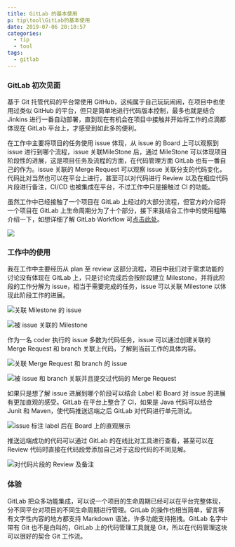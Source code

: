 ```yaml
---
title: GitLab 的基本使用
p: tip\tool\GitLab的基本使用
date: 2019-07-06 20:10:57
categories:
  - tip
  - tool
tags:
  - gitlab
---
```


### GitLab 初次见面

基于 Git 托管代码的平台常使用 GitHub，这纯属于自己玩玩闹闹，在项目中也使用过类似 GitHub 的平台，但只是简单地进行代码版本控制，最多也就是结合 Jinkins 进行一番自动部署，直到现在有机会在项目中接触并开始将工作的点滴都体现在 GitLab 平台上，才感受到如此多的便利。

在工作中主要将项目的任务使用 issue 体现，从 issue 的 Board 上可以观察到 issue 进行到哪个流程，issue 关联MileStone 后，通过 MileStone 可以体现项目阶段性的进展，这是项目任务及流程的方面，在代码管理方面 GitLab 也有一番自己的作为。issue 关联的 Merge Request 可以观察 issue 关联分支的代码变化，代码比对当然也可以在平台上进行，甚至可以对代码进行 Review 以及在相应代码片段进行备注，CI/CD 也被集成在平台，不过工作中只是接触过 CI 的功能。

虽然工作中已经接触了一个项目在 GitLab 上经过的大部分流程，但官方的介绍将一个项目在 GitLab 上生命周期分为了十个部分，接下来我结合工作中的使用粗略介绍一下，如想详细了解 GitLab Workflow 可[点击此处](https://about.gitlab.com/2016/10/25/gitlab-workflow-an-overview/)。

![](https://about.gitlab.com/images/blogimages/idea-to-production-10-steps.png)

### 工作中的使用

我在工作中主要经历从 plan 至 review 这部分流程，项目中我们对于需求功能的讨论没有体现在 GitLab 上，只是讨论完成后会按阶段建立 Milestone，并将此阶段的工作分解为 issue，相当于需要完成的任务，issue 可以关联 Milestone 以体现此阶段工作的进展。

![关联 Milestone 的 issue](https://i.loli.net/2019/07/06/5d20a252630af70907.png)

![被 issue 关联的 Milestone](https://i.loli.net/2019/07/06/5d20a252761b758098.png)

作为一名 coder 执行的 issue 多数为代码任务，issue 可以通过创建关联的 Merge Request 和 branch 关联上代码，了解到当前工作的具体内容。

![关联 Merge Request 和 branch 的 issue](https://i.loli.net/2019/07/06/5d20a32edceb154915.png)

![被 issue 和 branch 关联并且提交过代码的 Merge Request](https://i.loli.net/2019/07/06/5d20a32ef21ea28745.png)

如果只是想了解 issue 进展到哪个阶段可以结合 Label 和 Board 对 issue 的进展有更加直观的感受。GitLab 在平台上整合了 CI，如果是 Java 代码可以结合 Junit 和 Maven，使代码推送远端之后 GitLab 对代码进行单元测试。

![issue 标注 label 后在 Board 上的直观展示](https://i.loli.net/2019/07/06/5d20a3c2c35e324673.png)

推送远端成功的代码可以通过 GitLab 的在线比对工具进行查看，甚至可以在 Review 代码时直接在代码段旁添加自己对于这段代码的不同见解。

![对代码片段的 Review 及备注](https://i.loli.net/2019/07/06/5d20a3c2b599a74346.png)

### 体验

GitLab 把众多功能集成，可以说一个项目的生命周期已经可以在平台完整体现，分不同平台对项目的不同生命周期进行管理。GitLab 的操作也相当简单，留言等有文字性内容的地方都支持 Markdown 语法，许多功能支持拖拽。GitLab 名字中带有 Git 也不是白叫的，GitLab 上的代码管理工具就是 Git，所以在代码管理这块可以很好的契合 Git 工作流。